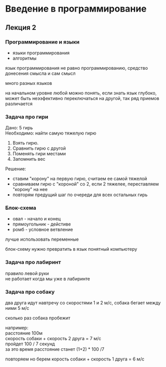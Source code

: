 # Введение в программирование
## Лекция 2

### Программирование и языки
- языки программирования
- алгоритмы

язык программирования не равно программированию,  средство донесения смысла и сам смысл

много разных языков

на начальном уровне любой можно понять, если знать язык глубоко, может быть неээфективно переключаться на другой, так ряд приемов различается

### Задача про гири
Дано: 5 гирь  
Необходимо: найти самую тяжелую гирю

1. Взять гирю.
2. Сравнить гирю с другой
3. Поменять гири местами
4. Запомнить вес

Решение:
- ставим "корону" на первую гирю, считаем ее самой тяжелой
- сравниваем гирю с "короной" со 2, если 2 тяжелее, переставляем "корону" на нее
- повторям предущий шаг по очереди для всех остальных гирь

### Блок-схема
- овал - начало и конец
- прямоугольник - дейстиве
- ромб - условное ветвление

лучше использовать переменные

блок-схему нужно превратить в язык понятный компьютеру

### Задача про лабиринт
правило левой руки  
не работает когда мы уже в лабиринте


### Задача про собаку
два друга идут навтречу со скоростями 1 и 2 м/с, собака бегает между ними 5 м/с

сколько раз собака пробежит

например:  
расстояние 100м  
скорость собаки  + скорость 2 друга = 7 м/с  
пройдет 100 / 7 секунд  
за это время расстояние станет (1+2) * 100 /7

повторяем но берем корость собаки  + скорость 1 друга = 6 м/с  
